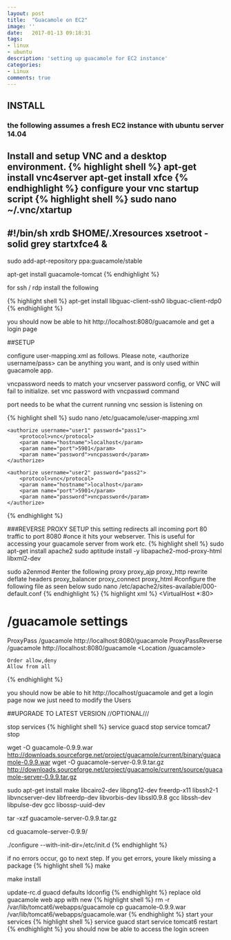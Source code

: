 ```yaml
---
layout: post
title:  "Guacamole on EC2"
image: ''
date:   2017-01-13 09:18:31
tags: 
- linux
- ubuntu
description: 'setting up guacamole for EC2 instance'
categories:
- Linux
comments: true
---
```



## INSTALL 
### the following assumes a fresh EC2 instance with ubuntu server 14.04
Install and setup VNC and a desktop environment. 
{% highlight shell %}
apt-get install vnc4server
apt-get install xfce
{% endhighlight %}
configure your vnc startup script
{% highlight shell %}
sudo nano ~/.vnc/xtartup 
------------------------------ 
#!/bin/sh
xrdb $HOME/.Xresources
xsetroot -solid grey
startxfce4 &
------------------------------

sudo add-apt-repository ppa:guacamole/stable

apt-get install guacamole-tomcat 
{% endhighlight %}

for ssh / rdp install the following

{% highlight shell %}
apt-get install libguac-client-ssh0 libguac-client-rdp0
{% endhighlight %}

you should now be able to hit http://localhost:8080/guacamole and get a login page

##SETUP

configure user-mapping.xml as follows. Please note, <authorize username/pass> can be anything you want, and is only used within guacamole app. 

vncpassword needs to match your vncserver password config, or VNC will fail to initialize. set vnc password with vncpasswd command

port needs to be what the current running vnc session is listening on

{% highlight shell %} 
sudo nano /etc/guacamole/user-mapping.xml

    <authorize username="user1" password="pass1">
        <protocol>vnc</protocol>
        <param name="hostname">localhost</param>
        <param name="port">5901</param>
        <param name="password">vncpassword</param>
    </authorize>

    <authorize username="user2" password="pass2">
        <protocol>vnc</protocol>
        <param name="hostname">localhost</param>
        <param name="port">5901</param>
        <param name="password">vncpassword</param>
    </authorize>
{% endhighlight %}

###REVERSE PROXY SETUP
this setting redirects all incoming port 80 traffic to port 8080 #once it hits your webserver. This is useful for accessing your guacamole server from work etc.
{% highlight shell %}
sudo apt-get install apache2
sudo aptitude install -y libapache2-mod-proxy-html libxml2-dev 

sudo a2enmod
#enter the following
proxy proxy_ajp proxy_http rewrite deflate headers proxy_balancer proxy_connect proxy_html 
#configure the following file as seen below
sudo nano /etc/apache2/sites-available/000-default.conf
{% endhighlight  %}
{% highlight xml %}
<VirtualHost *:80>

# /guacamole settings
ProxyPass /guacamole http://localhost:8080/guacamole
ProxyPassReverse /guacamole http://localhost:8080/guacamole
<Location /guacamole>

    Order allow,deny
    Allow from all
</Location>
</VirtualHost> 
{% endhighlight  %}
 
you should now be able to hit http://localhost/guacamole and get a login page
now we just need to modify the Users


##UPGRADE TO LATEST VERSION //OPTIONAL///

stop services
{% highlight shell  %}
service guacd stop
service tomcat7 stop 

wget -O guacamole-0.9.9.war http://downloads.sourceforge.net/project/guacamole/current/binary/guacamole-0.9.9.war
wget -O guacamole-server-0.9.9.tar.gz http://downloads.sourceforge.net/project/guacamole/current/source/guacamole-server-0.9.9.tar.gz


sudo apt-get install make libcairo2-dev libpng12-dev freerdp-x11 
libssh2-1 libvncserver-dev libfreerdp-dev libvorbis-dev libssl0.9.8 
gcc libssh-dev libpulse-dev gcc libossp-uuid-dev

tar -xzf guacamole-server-0.9.9.tar.gz

cd guacamole-server-0.9.9/

./configure --with-init-dir=/etc/init.d
{% endhighlight  %}

if no errors occur, go to next step. If you get errors, youre likely missing a package
{% highlight shell  %}
make

make install

update-rc.d guacd defaults
ldconfig 
{% endhighlight  %}
replace old guacamole web app with new
{% highlight shell  %}
rm -r /var/lib/tomcat6/webapps/guacamole
cp guacamole-0.9.9.war /var/lib/tomcat6/webapps/guacamole.war
{% endhighlight  %}
start your services
{% highlight shell  %}
service guacd start
service tomcat6 restart 
{% endhighlight  %}
you should now be able to access the login screen
